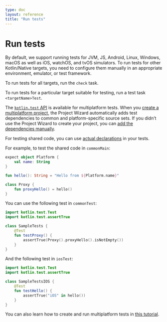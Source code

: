 ```yaml
---
type: doc
layout: reference
title: "Run tests"
---
```


# Run tests

By default, we support running tests for JVM, JS, Android, Linux, Windows, macOS as well as iOS, watchOS, and tvOS simulators. 
To run tests for other Kotlin/Native targets, you need to configure them manually in an appropriate environment, emulator, 
or test framework.

To run tests for all targets, run the `check` task.

To run tests for a particular target suitable for testing, run a test task `<targetName>Test`.

The [`kotlin.test` API](../../api/latest/kotlin.test/index.html) is available for multiplatform tests. When you [create a multiplatform project](mpp-create-lib.html), 
the Project Wizard automatically adds test dependencies to common and platform-specific source sets. If you didn’t use 
the Project Wizard to create your project, you can [add the dependencies manually](using-gradle.html#set-dependencies-on-test-libraries).

For testing shared code, you can use [actual declarations](mpp-connect-to-apis.html) in your tests.

For example, to test the shared code in `commonMain`:

<div class="sample" markdown="1" theme="idea" data-highlight-only>

```kotlin
expect object Platform {
    val name: String
}

fun hello(): String = "Hello from ${Platform.name}"

class Proxy {
    fun proxyHello() = hello()
}
```

</div>

You can use the following test in `commonTest`:

<div class="sample" markdown="1" theme="idea" data-highlight-only>

```kotlin
import kotlin.test.Test
import kotlin.test.assertTrue

class SampleTests {
    @Test
    fun testProxy() {
        assertTrue(Proxy().proxyHello().isNotEmpty())
    }
}
```

</div>

And the following test in `iosTest`:

<div class="sample" markdown="1" theme="idea" data-highlight-only>

```kotlin
import kotlin.test.Test
import kotlin.test.assertTrue

class SampleTestsIOS {
    @Test
    fun testHello() {
        assertTrue("iOS" in hello())
    }
}

```

</div>

You can also learn how to create and run multiplatform tests in [this tutorial](../tutorials/mpp/multiplatform-library.html#testing).